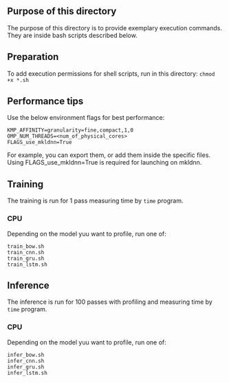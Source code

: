 ## Purpose of this directory
The purpose of this directory is to provide exemplary execution commands. They are inside bash scripts described below.

## Preparation
To add execution permissions for shell scripts, run in this directory:
`chmod +x *.sh`

## Performance tips
Use the below environment flags for best performance:
```
KMP_AFFINITY=granularity=fine,compact,1,0
OMP_NUM_THREADS=<num_of_physical_cores>
FLAGS_use_mkldnn=True
```
For example, you can export them, or add them inside the specific files.
Using FLAGS_use_mkldnn=True is required for launching on mkldnn.

## Training
The training is run for 1 pass measuring time by `time` program.
### CPU 
Depending on the model yuu want to profile, run one of:
```
train_bow.sh
train_cnn.sh
train_gru.sh
train_lstm.sh
```

## Inference
The inference is run for 100 passes with profiling and measuring time by `time` program.
### CPU 
Depending on the model yuu want to profile, run one of:
```
infer_bow.sh
infer_cnn.sh
infer_gru.sh
infer_lstm.sh
```
